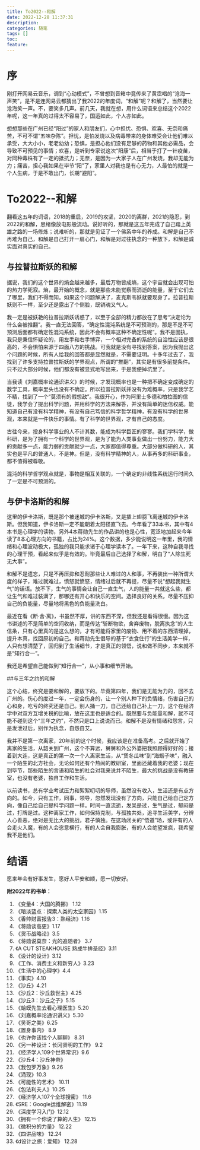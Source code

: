 ```yaml
---
title: To2022--和解
date: 2022-12-28 11:37:31
description:
categories: 随笔
tags: []
toc:
feature:
---
```


# 序

刚打开网易云音乐，调到“心动模式”，不曾想到音箱中竟传来了黄霑唱的“沧海一声笑”，是不是连网易云都猜出了我2022的年度词，“和解”呢？和解了，当然要让沧海笑一声。不，要笑多几声。前几天，我就在想，用什么词语来总结这个2022年呢，这一年真的过得太不容易了，国运如此，个人亦如此。

想想那些在广州已经“阳过”的家人和朋友们，心中担忧、恐惧、欢喜、无奈和痛苦，不可不谓“五味杂陈”。担忧，是怕发烧以及病毒带来的身体难受会让他们难以承受，大大小小，老老幼幼；恐惧，是担心他们没有足够的药物和其他必需品，会导致不可预见的事情；欢喜，是听到专家说这次“阳康”后，相当于打了一针疫苗，对同种毒株有了一定的抵抗力；无奈，是因为一大家子人在广州发烧，我却无能为力；痛苦，担心我如果在毕节“阳”了，家里人对我也是有心无力，人最怕的就是一个人生病，于是不敢出门，长期“避阳”。

<!-- more -->

# To2022--和解

翻看这五年的词语，2018的重启，2019的攻坚，2020的离群，2021的隐忍，到2022的和解，思绪像放电影般流动。说好听的，那就是这五年完成了自己踏上英雄之路的一场修炼；说难听的，那就是见证了一个佛系中年的养成。和解是自己不再难为自己，和解是自己打开一扇心门，和解是对过往执念的一种放下，和解是诚实面对真实的自己。

## 与拉普拉斯妖的和解

据说，我们的这个世界的熵会越来越多，最后万物皆成熵，这个宇宙就会出现可怕的热力学死寂。熵，最开始的概念，就是那些未能觉察而消逝的能量，至于它们去了哪里，我们不得而知。如果这个问题解决了，麦克斯韦妖就要现身了。拉普拉斯妖则不一样，至少还是露出了个侧脸，既销魂又气人。

我一定是被妖艳的拉普拉斯妖诱惑了，以至于全部的精力都放在了思考“决定论为什么会被推翻”。我一直无法回答，“确定性混沌系统是不可预测的，那是不是不可预测后面都有确定性混沌系统，因此不会有概率这种不确定性呢”。我不是固执，我只是秉信怀疑论的，用左手和右手博弈，一个相对完备的系统的自洽性应该是很高的，不会惧怕来源于四面八方的挑战。可我就是没有寻找到答案，因为我抛出这个问题的时候，所有人给我的回答都是显然就是，不需要证明。十多年过去了，我找到了许多支持拉普拉斯妖的学界观点，所谓的“推翻”，其实是有很多前提条件。只不过大部分时候，他们都没有被显式地写出来，于是我便掉坑里了。

当我读《刘嘉概率论通识讲义》的时候，才发现概率也是一种把不确定变成确定的数学工具，概率里头也没有不确定。所以拉普拉斯妖并没有为难概率，只是我学艺不精，找到了一个“莫须有的假想敌”。我很开心，作为阿里士多德和柏拉图的信徒，我学会了提出科学问题，并用科学的方法来解答，并没有简单的迷信权威。能知道自己有没有科学精神，有没有自己笃信的科学哲学精神，有没有科学的世界观，本来就是一件快乐的事情。有了科学的世界观，才有自己的态度。

古往今来，投身科学事业的人不计其数，能成为科学巨匠的寥寥。我们学科学，做科研，是为了拥有一个科学的世界观，是为了能为人类事业做出一份努力，能力大的贡献多一点，能力弱的贡献就少一点，大家都值得尊重。大部分做科研的人，其实也是平凡的普通人，不是神。但是，没有科学精神的人，从事再多的科研事业，都不值得被尊敬。

混沌的科学哲学观点就是，事物是相互关联的，一个确定的非线性系统运行时间久了一定是不可预测的。

## 与伊卡洛斯的和解

这里的伊卡洛斯，既是那个被迷城的伊卡洛斯，又是插上翅膀飞离迷城的伊卡洛斯。但我知道，伊卡洛斯一定不能朝着太阳径直飞去。今年看了33本书，其中有4本书是心理学的读物，另外4本蒋勋先生的作品讲的也是心性，宽泛地加起来今年读了8本心理方向的书籍，占比为24%。这个数据，多少能说明这一年里，我的情绪和心理波动极大，孤独的我只能求诸于心理学读本了。一年下来，这种自我寻找的心理干预，看起来似乎是有效的。毕竟最后自己选择了和解，明白了“人除生死无大事”。

和解不是遗忘，只是不再压抑和忍耐那些让人难过的人和事，不再装出一种所谓大度的样子，难过就难过，愤怒就愤怒，情绪过后就不再提，尽量不说“想起我就生气”的话语。放不下，生气的事情会让自己一直生气，人的能量一共就这么些，都让生气和难过装满了，那哪还有开心和快乐的空间。选择良好的关系，尽量不压抑自己的负能量，尽量地将黑色的负能量洗白。

最近在看《断·舍·离》，书虽然不厚，讲的东西不深，但我还是看得很慢。因为这书讲述的不是简单的空间收纳，而是传达“斩断物欲，舍弃废物，脱离执念”的人生信条，只有心里真的是这么想的，才有可能将家里的废物、用不着的东西清理掉，提升本真，找回原初的自己。和蒋勋先生倡导的基于“衣食住行”的生活美学一样，人只有想清楚了，回归到了生活细节，才是真正的领悟，说和做不同步，本来就不是“知行合一”。

我还是希望自己能做到“知行合一”，从小事和细节开始。

##与三年之约的和解

这个心结，终究是要和解的，要放下的。毕竟第四年，我们是无能为力的，回不去广州的。伤心的度过一年，一定会伤身的，让一个别人种下的负情绪，伤害自己的心和身，吃亏的终究还是自己。别人捅一刀，自己还给自己补上一刀，这个在经济学中对双方互增关税的比喻，放在这里也是适合的。既然要与负能量和解，就不可能不碰到这个“三年之约”，不然只是口上说说而已。和解不是没有情绪和怨言，只是发泄过后，别作为执念，自怨自艾。

我并不是第一次离家，20年前的这个时候，我应该是在准备高考。之后就开始了离家的生活，从韶关到广州，这个不算远，舅舅和外公外婆把我照顾得好好的；接着到大连，这是真正的第一次一个人离家生活，从“煲冬瓜味”到“海蛎子味”，融入一个陌生的北方社会，无论如何还有个热闹的教研室，里面还藏着我的老婆；现在到毕节，那些陌生的言语和陌生的社会对我来说并不陌生，最大的挑战是没有教研室，也没有老婆，独自工作和生活。

以前读书，总有学业考试压力和絮絮叨叨的导师，虽然没有收入，生活还是有点方向的。如今，只有工作，同事，领导，忽然发现没有了方向，只能自己给自己定方向，像自己给自己提科学问题一样。时间一直流逝，发呆是过，生气是过，郁闷是过，打牌是过。这种离家工作，如何保持克制，与孤独共处，追寻生活美学，分辨人心善恶，绝对是无比大的挑战，君子慎独。在这场闭关的“悟道”场，或许有的人会走火入魔，有的人会恣意横行，有的人会自我膨胀，有的人会绝望发疯，我希望我不是他们。

# 结语

愿来年会有好事发生，愿好人平安和顺，愿一切安好。



**附2022年的书单：**

1. 《变量4：大国的腾挪》 1.12
2. 《暗淡蓝点：探索人类的太空家园》1.15
3. 《香帅财富报告3：熟经济》1.16
4. 《蒋勋谈高更》1.17
5. 《货币战略论》3.5
6. 《蒋勋说莫奈：光的追随者》 3.7
7. 《A CUT STEAKHOUSE 熟成牛排圣经》3.11
8. 《设计的设计》3.12
9. 《工作、消费主义和新穷人》3.23
10. 《生活中的心理学》4.4
11. 《事实》4.10
12. 《沙丘》4.21
13. 《沙丘2：沙丘救世主》4.25
14. 《沙丘3：沙丘之子》5.15
15. 《蛤蟆先生去看心理医生》5.20
16. 《刘嘉概率论通识讲义》5.30
17. 《吴哥之美》6.25
18. 《置身事内》  8.9
19. 《也许你该找个人聊聊》 8.31
20. 《另一种设计：长冈贤明的工作》 9.2
21. 《经济学人109个世界常识》9.6
22. 《沙丘4：沙丘神帝》
23. 《我包罗万象》9.26
24. 《涌现》10.3
25. 《可能性的艺术》 10.11
26. 《包法利夫人》10.25
27. 《经济学人107个全球搜密》 11.6
28. 《SRE：Google运维解密》11.19
29. 《深度学习入门》12.12
30. 《拥有一个你说了算的人生》 12.15
31. 《微积分的力量》 12.22
32. 《四讲品味》 12.24
33. 《d设计之旅：爱知》 12.28